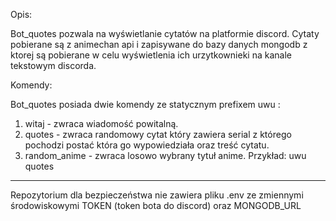 Opis:

Bot_quotes pozwala na wyświetlanie cytatów na platformie discord. Cytaty pobierane są z animechan api i zapisywane do bazy danych mongodb z ktorej są pobierane w celu wyświetlenia ich urzytkownieki na kanale tekstowym discorda.

Komendy:

Bot_quotes posiada dwie komendy ze statycznym prefixem uwu :

1. witaj - zwraca wiadomość powitalną.
2. quotes - zwraca randomowy cytat który zawiera serial z którego pochodzi postać która go wypowiedziała oraz treść cytatu.
3. random_anime - zwraca losowo wybrany tytuł anime.
Przykład:
uwu quotes

***
Repozytorium dla bezpieczeństwa nie zawiera pliku .env ze zmiennymi środowiskowymi TOKEN (token bota do discord) oraz MONGODB_URL
